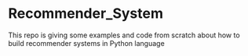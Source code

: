 # Recommender_System
This repo is giving some examples and code from scratch about how to build recommender systems in Python language
